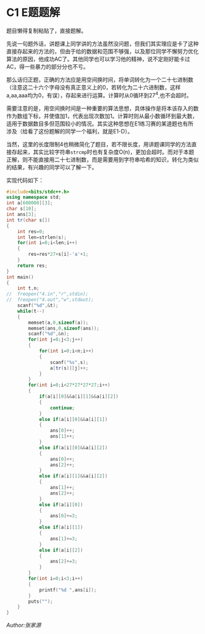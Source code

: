 # C1 E题题解

题目懒得复制粘贴了，直接题解。

先说一句题外话，讲题课上同学讲的方法虽然没问题，但我们其实理应是卡了这种直接存起来的方法的，但由于给的数据和范围不够强，以及那位同学不懈努力优化算法的原因，他成功AC了。其他同学也可以学习他的精神，说不定刚好能卡过AC，得一些暴力的部分分也不亏。

那么话归正题，正确的方法应是用空间换时间，将单词转化为一个二十七进制数（注意这二十六个字母没有真正意义上的0，若转化为二十六进制数，这样a,aa,aaa均为0，有误），存起来进行运算。计算时从0循环到$27^4$,也不会超时。

需要注意的是，用空间换时间是一种重要的算法思想，具体操作是将本该存入的数作为数组下标，并使值加1，代表出现次数加1。计算时则从最小数循环到最大数，适用于数据数目多但范围较小的情况。其实这种思想在E1练习赛的某道题也有所涉及（给看了这份题解的同学一个福利，就是E1-D）。

当然，这里的长度限制4也稍微简化了题目，若不限长度，用讲题课同学的方法直接存起来，其实比较字符串`strcmp`时也有复杂度O(n)，更加会超时。而对于本题正解，则不能直接用二十七进制数，而是需要用到字符串哈希的知识，转化为类似的结果，有兴趣的同学可以了解一下。

实现代码如下：

```c++
#include<bits/stdc++.h>
using namespace std;
int a[600000][3];
char s[10];
int ans[3];
int tr(char s[])
{
	int res=0;
	int len=strlen(s);
	for(int i=0;i<len;i++)
	{
		res=res*27+s[i]-'a'+1;
	}
	return res;
}
int main()
{
	int t,n;
//	freopen("4.in","r",stdin);
//	freopen("4.out","w",stdout);
	scanf("%d",&t);
	while(t--)
	{
		memset(a,0,sizeof(a));
		memset(ans,0,sizeof(ans));
		scanf("%d",&n);
		for(int j=0;j<3;j++)
		{
			for(int i=0;i<n;i++)
			{
				scanf("%s",s);
				a[tr(s)][j]++;
			}
		}
		for(int i=0;i<27*27*27*27;i++)
		{
			if(a[i][0]&&a[i][1]&&a[i][2])
			{
				continue;
			}
			else if(a[i][0]&&a[i][1])
			{
				ans[0]++;
				ans[1]++;
			}
			else if(a[i][0]&&a[i][2])
			{
				ans[0]++;
				ans[2]++;
			}
			else if(a[i][1]&&a[i][2])
			{
				ans[1]++;
				ans[2]++;
			}
			else if(a[i][0])
			{
				ans[0]+=3;
			}
			else if(a[i][1])
			{
				ans[1]+=3;
			}
			else if(a[i][2])
			{
				ans[2]+=3;
			}
		}
		for(int i=0;i<3;i++)
		{
			printf("%d ",ans[i]);
		}
		puts("");
	}
}
```

*Author:张家源*